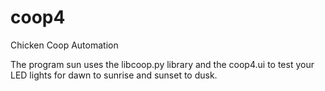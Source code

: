# coop4
Chicken Coop Automation

The program sun uses the libcoop.py library and the coop4.ui to test your LED
lights for dawn to sunrise and sunset to dusk.
